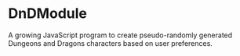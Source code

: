 # DnDModule

A growing JavaScript program to create pseudo-randomly generated Dungeons and Dragons characters based on user preferences.
